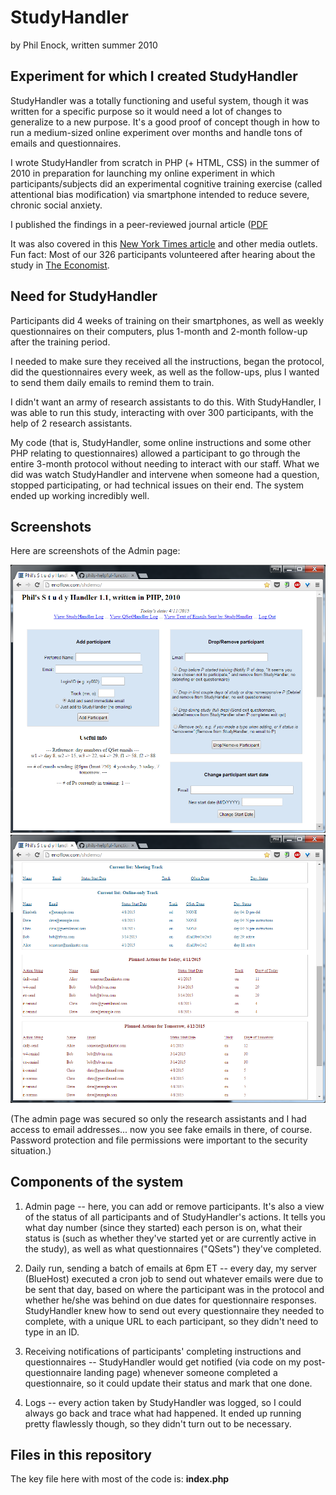 # StudyHandler
by Phil Enock, written summer 2010

## Experiment for which I created StudyHandler
StudyHandler was a totally functioning and useful system, though it was written for a specific purpose so it would need a lot of changes to generalize to a new purpose. It's a good proof of concept though in how to run a medium-sized online experiment over months and handle tons of emails and questionnaires.

I wrote StudyHandler from scratch in PHP (+ HTML, CSS) in the summer of 2010 in preparation for launching my online experiment in which participants/subjects did an experimental cognitive training exercise (called attentional bias modification) via smartphone intended to reduce severe, chronic social anxiety.

I published the findings in a peer-reviewed journal article ([PDF](https://dl.dropboxusercontent.com/u/11449376/papers/Enock-2014-smartphone-ABM.pdf)

It was also covered in this [New York Times article](http://www.nytimes.com/2012/02/14/health/feeling-anxious-soon-there-will-be-an-app-for-that.html) and other media outlets. Fun fact: Most of our 326 participants volunteered after hearing about the study in [The Economist](http://www.economist.com/node/18276234).

## Need for StudyHandler
Participants did 4 weeks of training on their smartphones, as well as weekly questionnaires on their computers, plus 1-month and 2-month follow-up after the training period.

I needed to make sure they received all the instructions, began the protocol, did the questionnaires every week, as well as the follow-ups, plus I wanted to send them daily emails to remind them to train.

I didn't want an army of research assistants to do this. With StudyHandler, I was able to run this study, interacting with over 300 participants, with the help of 2 research assistants.

My code (that is, StudyHandler, some online instructions and some other PHP relating to questionnaires) allowed a participant to go through the entire 3-month protocol without needing to interact with our staff. What we did was watch StudyHandler and intervene when someone had a question, stopped participating, or had technical issues on their end. The system ended up working incredibly well.

## Screenshots
Here are screenshots of the Admin page:

![Screenshot of Admin page 1](screenshot-p1.png)
![Screenshot of Admin page 2](screenshot-p2.png)

(The admin page was secured so only the research assistants and I had access to email addresses... now you see fake emails in there, of course. Password protection and file permissions were important to the security situation.)

## Components of the system
1. Admin page -- here, you can add or remove participants. It's also a view of the status of all participants and of StudyHandler's actions. It tells you what day number (since they started) each person is on, what their status is (such as whether they've started yet or are currently active in the study), as well as what questionnaires ("QSets") they've completed.

2. Daily run, sending a batch of emails at 6pm ET -- every day, my server (BlueHost) executed a cron job to send out whatever emails were due to be sent that day, based on where the participant was in the protocol and whether he/she was behind on due dates for questionnaire responses. StudyHandler knew how to send out every questionnaire they needed to complete, with a unique URL to each participant, so they didn't need to type in an ID.

3. Receiving notifications of participants' completing instructions and questionnaires -- StudyHandler would get notified (via code on my post-questionnaire landing page) whenever someone completed a questionnaire, so it could update their status and mark that one done.

4. Logs -- every action taken by StudyHandler was logged, so I could always go back and trace what had happened. It ended up running pretty flawlessly though, so they didn't turn out to be necessary.

## Files in this repository
The key file here with most of the code is: **index.php**
